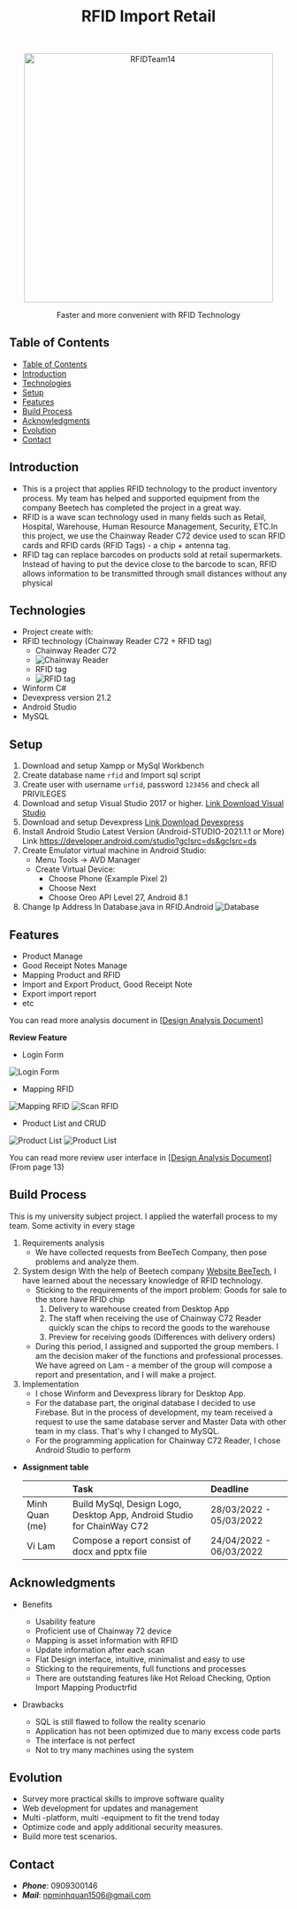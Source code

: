 <h1 align="center"> RFID Import Retail</h1> <br>
<p align="center">
  <a href="https://github.com/NPMinhQuan1506/RFID_Import_Retail">
    <img alt="RFIDTeam14" title="RFIDTeam14" src="./RFID.Winform/RFID_Import_Retail/Resources/Logo.png" width="450">
  </a>
</p>
<p align="center">
    Faster and more convenient with RFID Technology
</p>

## Table of Contents

- [Table of Contents](#table-of-contents)
- [Introduction](#introduction)
- [Technologies](#technologies)
- [Setup](#setup)
- [Features](#features)
- [Build Process](#build-process)
- [Acknowledgments](#acknowledgments)
- [Evolution](#evolution)
- [Contact](#contact)

## Introduction
- This is a project that applies RFID technology to the product inventory process. My team has helped and supported equipment from the company Beetech has completed the project in a great way.
- RFID is a wave scan technology used in many fields such as Retail, Hospital, Warehouse, Human Resource Management, Security, ETC.In this project, we use the Chainway Reader C72 device used to scan RFID cards and RFID cards (RFID Tags) - a chip + antenna tag.
- RFID tag can replace barcodes on products sold at retail supermarkets. Instead of having to put the device close to the barcode to scan, RFID allows information to be transmitted through small distances without any physical 
## Technologies
- Project create with:
- RFID technology (Chainway Reader C72 + RFID tag)
   - Chainway Reader C72 
   - ![Chainway Reader](./Image_demo/Picture1.jpg)
   - RFID tag 
   - ![RFID tag](./Image_demo/Picture2.jpg)
- Winform C#
- Devexpress version 21.2
- Android Studio
- MySQL 

## Setup
1. Download and setup Xampp or MySql Workbench
2. Create database name `rfid` and Import sql script  
3. Create user with username `urfid`, password `123456` and check all PRIVILEGES
4. Download and setup Visual Studio 2017 or higher.
[Link Download Visual Studio](https://visualstudio.microsoft.com/downloads/)
5. Download and setup Devexpress [Link Download Devexpress](https://drive.google.com/file/d/1ZBw0yQuZo4KTdcW4Izpe_8IqjOfPrdNO/view?usp=sharing)
6. Install Android Studio Latest Version (Android-STUDIO-2021.1.1 or More)
Link https://developer.android.com/studio?gclsrc=ds&gclsrc=ds
7. Create Emulator virtual machine in Android Studio:
   + Menu Tools -> AVD Manager
   + Create Virtual Device: 
     - Choose Phone (Example Pixel 2) 
     - Choose Next
     - Choose Oreo API Level 27, Android 8.1
8. Change Ip Address In Database.java in RFID.Android
   ![Database](./Image_demo/Database.png) 
## Features
- Product Manage
- Good Receipt Notes Manage
- Mapping Product and RFID
- Import and Export Product, Good Receipt Note
- Export import report
- etc

You can read more analysis document in [[Design Analysis Document](https://drive.google.com/file/d/1RB1nEUCyh1hzJsW3QDAtAwFIqoHnptoB/view?usp=sharing)]

**Review Feature**
- Login Form

![Login Form](./image_demo/login_Rfid.png)

- Mapping RFID

![Mapping RFID](./image_demo/MappingProduct.jpg)
![Scan RFID](./image_demo/ScanRFID.jpg)

- Product List and CRUD

![Product List](./image_demo/product_list.png)
![Product List](./image_demo/SearchProduct.png)

You can read more review user interface in [[Design Analysis Document](https://drive.google.com/file/d/1RB1nEUCyh1hzJsW3QDAtAwFIqoHnptoB/view?usp=sharing)](From page 13)
## Build Process
This is my university subject project. I applied the waterfall process to my team. Some activity in every stage 
1. Requirements analysis
   - We have collected requests from BeeTech Company, then pose problems and analyze them.
2. System design
  With the help of Beetech company [Website BeeTech](https://beetech.com.vn/en/), I have learned about the necessary knowledge of RFID technology.
   - Sticking to the requirements of the import problem:
   Goods for sale to the store have RFID chip
       1. Delivery to warehouse created from Desktop App
       2. The staff when receiving the use of Chainway C72 Reader quickly scan the chips to record the goods to the warehouse
       3. Preview for receiving goods (Differences with delivery orders)
    - During this period, I assigned and supported the group members. I am the decision maker of the functions and professional processes. We have agreed on Lam - a member of the group will compose a report and presentation, and I will make a project.
3. Implementation
   - I chose Winform and Devexpress library for Desktop App. 
   - For the database part, the original database I decided to use Firebase. But in the process of development, my team received a request to use the same database server and Master Data with other team in my class. That's why I changed to MySQL. 
   - For the programming application for Chainway C72 Reader, I chose Android Studio to perform
-  **Assignment table**
  
   |                |                                  Task                                  |                Deadline |
   | :------------- | :-------------------------------------------------------------------- | :---------------------- |
   | Minh Quan (me) | Build MySql, Design Logo, Desktop App, Android Studio for ChainWay C72 | 28/03/2022 - 05/03/2022 |
   | Vi Lam         |            Compose a report  consist of docx and pptx file             | 24/04/2022 - 06/03/2022 |
## Acknowledgments
- Benefits
  - Usability feature
  - Proficient use of Chainway 72 device
  - Mapping is asset information with RFID
  - Update information after each scan
  - Flat Design interface, intuitive, minimalist and easy to use
  - Sticking to the requirements, full functions and processes
  - There are outstanding features like Hot Reload Checking, Option Import Mapping Productrfid

- Drawbacks
    - SQL is still flawed to follow the reality scenario
    - Application has not been optimized due to many excess code parts
    - The interface is not perfect
    - Not to try many machines using the system
## Evolution
- Survey more practical skills to improve software quality
- Web development for updates and management
- Multi -platform, multi -equipment to fit the trend today
- Optimize code and apply additional security measures.
- Build more test scenarios.
## Contact

- ***Phone***: 0909300146
- ***Mail***: npminhquan1506@gmail.com
